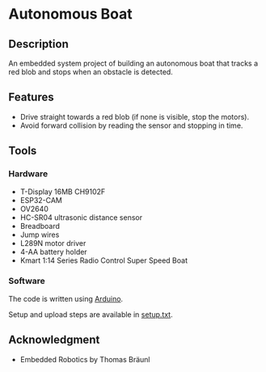 # Autonomous Boat
## Description

An embedded system project of building an autonomous boat that tracks a red blob and stops when an obstacle is detected.

## Features
- Drive straight towards a red blob (if none is visible, stop the motors).
- Avoid forward collision by reading the sensor and stopping in time.

## Tools
### Hardware
- T-Display 16MB CH9102F 
- ESP32-CAM
- OV2640
- HC-SR04 ultrasonic distance sensor
- Breadboard
- Jump wires
- L289N motor driver
- 4-AA battery holder
- Kmart 1:14 Series Radio Control Super Speed Boat

### Software
The code is written using [Arduino](https://www.arduino.cc/en/software). 

Setup and upload steps are available in [setup.txt](https://github.com/hznkyh/autonomous-boat/blob/main/setup.txt).

## Acknowledgment
- Embedded Robotics by Thomas Bräunl
